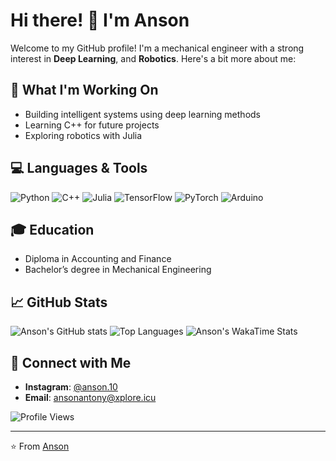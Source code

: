 
# Hi there! 👋 I'm Anson

Welcome to my GitHub profile! I'm a mechanical engineer with a strong interest in **Deep Learning**, and **Robotics**. Here's a bit more about me:

## 🔭 What I'm Working On
- Building intelligent systems using deep learning methods
- Learning C++ for future projects
- Exploring robotics with Julia

## 💻 Languages & Tools

![Python](https://img.shields.io/badge/Python-3776AB?style=for-the-badge&logo=python&logoColor=white)
![C++](https://img.shields.io/badge/C++-00599C?style=for-the-badge&logo=cplusplus&logoColor=white)
![Julia](https://img.shields.io/badge/Julia-9558B2?style=for-the-badge&logo=julia&logoColor=white)
![TensorFlow](https://img.shields.io/badge/TensorFlow-FF6F00?style=for-the-badge&logo=tensorflow&logoColor=white)
![PyTorch](https://img.shields.io/badge/PyTorch-EE4C2C?style=for-the-badge&logo=pytorch&logoColor=white)
![Arduino](https://img.shields.io/badge/Arduino-00979D?style=for-the-badge&logo=arduino&logoColor=white)

## 🎓 Education
- Diploma in Accounting and Finance
- Bachelor’s degree in Mechanical Engineering

## 📈 GitHub Stats

![Anson's GitHub stats](https://github-readme-stats.vercel.app/api?username=anson10&show_icons=true&theme=radical)
![Top Languages](https://github-readme-stats.vercel.app/api/top-langs/?username=anson10&layout=compact&theme=radical&card_width=500)
![Anson's WakaTime Stats](https://github-readme-stats.vercel.app/api/wakatime?username=anson10&theme=radical)


## 🤝 Connect with Me
- **Instagram**: [@anson.10](https://www.instagram.com/anson.10)
- **Email**: ansonantony@xplore.icu
  
![Profile Views](https://komarev.com/ghpvc/?username=anson10)

---

⭐️ From [Anson](https://github.com/anson10)


